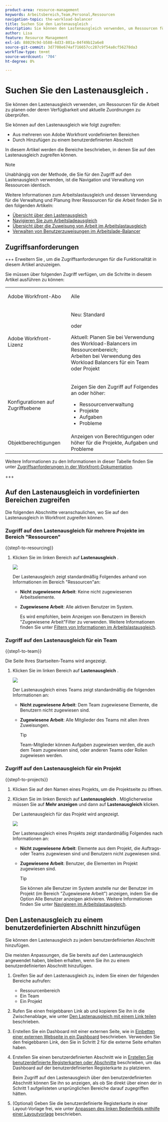 ```yaml
---
product-area: resource-management
keywords: Arbeitsbereich,Team,Personal,Ressourcen
navigation-topic: the-workload-balancer
title: Suchen Sie den Lastenausgleich .
description: Sie können den Lastenausgleich verwenden, um Ressourcen für die Arbeit zu planen oder deren Verfügbarkeit und aktuelle Zuordnungen zu überprüfen.
author: Lisa
feature: Resource Management
exl-id: 88029c9d-b588-4d33-801a-04f49b12a6e8
source-git-commit: 3d7708e674af716657cc287c9f54a8cf56278da3
workflow-type: tm+mt
source-wordcount: '704'
ht-degree: 0%

---
```


# Suchen Sie den Lastenausgleich .

Sie können den Lastenausgleich verwenden, um Ressourcen für die Arbeit zu planen oder deren Verfügbarkeit und aktuelle Zuordnungen zu überprüfen.

Sie können auf den Lastenausgleich wie folgt zugreifen:

* Aus mehreren von Adobe Workfront vordefinierten Bereichen
* Durch Hinzufügen zu einem benutzerdefinierten Abschnitt

In diesem Artikel werden die Bereiche beschrieben, in denen Sie auf den Lastenausgleich zugreifen können.

>[!NOTE]
>
>Unabhängig von der Methode, die Sie für den Zugriff auf den Lastenausgleich verwenden, ist die Navigation und Verwaltung von Ressourcen identisch.
>
>Weitere Informationen zum Arbeitslastausgleich und dessen Verwendung für die Verwaltung und Planung Ihrer Ressourcen für die Arbeit finden Sie in den folgenden Artikeln:
>
>* [Übersicht über den Lastenausgleich](../../resource-mgmt/workload-balancer/overview-workload-balancer.md)
>* [Navigieren Sie zum Arbeitsladeausgleich](../../resource-mgmt/workload-balancer/navigate-the-workload-balancer.md)
>* [Übersicht über die Zuweisung von Arbeit im Arbeitslastausgleich](../../resource-mgmt/workload-balancer/assign-work-in-workload-balancer.md)
>* [Verwalten von Benutzerzuweisungen im Arbeitslade-Balancer](../../resource-mgmt/workload-balancer/manage-user-allocations-workload-balancer.md)

## Zugriffsanforderungen

+++ Erweitern Sie , um die Zugriffsanforderungen für die Funktionalität in diesem Artikel anzuzeigen.

Sie müssen über folgenden Zugriff verfügen, um die Schritte in diesem Artikel ausführen zu können:

<table style="table-layout:auto"> 
 <col> 
 <col> 
 <tbody> 
  <tr> 
   <td role="rowheader">Adobe Workfront-Abo</td> 
   <td> <p>Alle </p> </td> 
  </tr> 
  <tr> 
   <td role="rowheader">Adobe Workfront-Lizenz</td> 
   <td><p>Neu: Standard</p>
       <p>oder</p>
       <p>Aktuell: Planen Sie bei Verwendung des Workload-Balancers im Ressourcenbereich;</br>
       Arbeiten bei Verwendung des Workload Balancers für ein Team oder Projekt</p></td>
  </tr> 
   <td role="rowheader">Konfigurationen auf Zugriffsebene</td> 
   <td> <p>Zeigen Sie den Zugriff auf Folgendes an oder höher:</p> 
    <ul> 
     <li>Ressourcenverwaltung</li> 
     <li>Projekte</li> 
     <li>Aufgaben</li> 
     <li>Probleme</li> 
    </ul> </td> 
  </tr> 
  <tr> 
   <td role="rowheader">Objektberechtigungen</td> 
   <td>Anzeigen von Berechtigungen oder höher für die Projekte, Aufgaben und Probleme</td> 
  </tr> 
 </tbody> 
</table>

Weitere Informationen zu den Informationen in dieser Tabelle finden Sie unter [Zugriffsanforderungen in der Workfront-Dokumentation](/help/quicksilver/administration-and-setup/add-users/access-levels-and-object-permissions/access-level-requirements-in-documentation.md).

+++

## Auf den Lastenausgleich in vordefinierten Bereichen zugreifen

Die folgenden Abschnitte veranschaulichen, wo Sie auf den Lastenausgleich in Workfront zugreifen können.

### Zugriff auf den Lastenausgleich für mehrere Projekte im Bereich &quot;Ressourcen&quot;

{{step1-to-resourcing}}

1. Klicken Sie im linken Bereich auf **Lastenausgleich** .

   ![](assets/nwe-balancer-global.png)

   Der Lastenausgleich zeigt standardmäßig Folgendes anhand von Informationen im Bereich &quot;Ressourcen&quot;an:

   * **Nicht zugewiesene Arbeit**: Keine nicht zugewiesenen Arbeitselemente.
   * **Zugewiesene Arbeit**: Alle aktiven Benutzer im System.

     Es wird empfohlen, beim Anzeigen von Benutzern im Bereich &quot;Zugewiesene Arbeit&quot;Filter zu verwenden. Weitere Informationen finden Sie unter [Filtern von Informationen im Arbeitslastausgleich](../workload-balancer/filter-information-workload-balancer.md).

### Zugriff auf den Lastenausgleich für ein Team

{{step1-to-team}}

Die Seite Ihres Startseiten-Teams wird angezeigt.

1. Klicken Sie im linken Bereich auf **Lastenausgleich** .

   ![](assets/nwe-balancer-team-350x172.png)

   Der Lastenausgleich eines Teams zeigt standardmäßig die folgenden Informationen an:

   * **Nicht zugewiesene Arbeit**: Dem Team zugewiesene Elemente, die Benutzern nicht zugewiesen sind.
   * **Zugewiesene Arbeit**: Alle Mitglieder des Teams mit allen ihren Zuweisungen.

     >[!TIP]
     >
     >Team-Mitglieder können Aufgaben zugewiesen werden, die auch dem Team zugewiesen sind, oder anderen Teams oder Rollen zugewiesen werden.

### Zugriff auf den Lastenausgleich für ein Projekt

{{step1-to-projects}}

1. Klicken Sie auf den Namen eines Projekts, um die Projektseite zu öffnen.
1. Klicken Sie im linken Bereich auf **Lastenausgleich** . Möglicherweise müssen Sie auf **Mehr anzeigen** und dann auf **Lastenausgleich** klicken.

   Der Lastenausgleich für das Projekt wird angezeigt.

   ![](assets/nwe-balancer-project-350x152.png)

   Der Lastenausgleich eines Projekts zeigt standardmäßig Folgendes nach Informationen an:

   * **Nicht zugewiesene Arbeit**: Elemente aus dem Projekt, die Auftrags- oder Teams zugewiesen sind und Benutzern nicht zugewiesen sind.
   * **Zugewiesene Arbeit**: Benutzer, die Elementen im Projekt zugewiesen sind.

     >[!TIP]
     >
     >Sie können alle Benutzer im System anstelle nur der Benutzer im Projekt (im Bereich &quot;Zugewiesene Arbeit&quot;) anzeigen, indem Sie die Option Alle Benutzer anzeigen aktivieren. Weitere Informationen finden Sie unter [Navigieren im Arbeitslastausgleich](../workload-balancer/navigate-the-workload-balancer.md).


## Den Lastenausgleich zu einem benutzerdefinierten Abschnitt hinzufügen

Sie können den Lastenausgleich zu jedem benutzerdefinierten Abschnitt hinzufügen.

Die meisten Anpassungen, die Sie bereits auf den Lastenausgleich angewendet haben, bleiben erhalten, wenn Sie ihn zu einem benutzerdefinierten Abschnitt hinzufügen.

1. Greifen Sie auf den Lastenausgleich zu, indem Sie einen der folgenden Bereiche aufrufen:

   * Ressourcenbereich
   * Ein Team
   * Ein Projekt

1. Rufen Sie einen freigebbaren Link ab und kopieren Sie ihn in die Zwischenablage, wie unter [Den Lastenausgleich mit einem Link teilen](../../resource-mgmt/workload-balancer/share-link-for-workload-balancer.md) beschrieben.
1. Erstellen Sie ein Dashboard mit einer externen Seite, wie in [Einbetten einer externen Webseite in ein Dashboard](../../reports-and-dashboards/dashboards/creating-and-managing-dashboards/embed-external-web-page-dashboard.md) beschrieben. Verwenden Sie den freigebbaren Link, den Sie in Schritt 2 für die externe Seite erhalten haben.

   <!--
      (NOTE: ensure this stays correct)
      -->

1. Erstellen Sie einen benutzerdefinierten Abschnitt wie in [Erstellen Sie benutzerdefinierte Registerkarten oder Abschnitte](../../workfront-basics/manage-your-account-and-profile/configuring-your-user-profile/create-custom-tabs.md) beschrieben, um das Dashboard auf der benutzerdefinierten Registerkarte zu platzieren.

   Beim Zugriff auf den Lastenausgleich über den benutzerdefinierten Abschnitt können Sie ihn so anzeigen, als ob Sie direkt über einen der in Schritt 1 aufgelisteten ursprünglichen Bereiche darauf zugegriffen hätten.

   <!--
      (NOTE: ensure this stays correct)
     -->

1. (Optional) Geben Sie die benutzerdefinierte Registerkarte in einer Layout-Vorlage frei, wie unter [Anpassen des linken Bedienfelds mithilfe einer Layoutvorlage](../../administration-and-setup/customize-workfront/use-layout-templates/customize-left-panel.md) beschrieben.


<!--
For a team:

* From the Workload Balancer section of a team.

  You can adjust allocations and review or assign work from multiple projects to individual team members.

For a project:

  You can do the following when you use the Workload Balancer within a project:

   * Assign work on the project to users already assigned other work on the project.
   * Assign work to any user that might not be on the project.

   * View additional work that users are assigned to on other projects.
   * Adjust user allocations to work items.-->